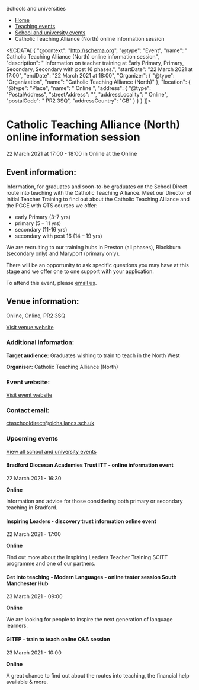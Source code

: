 Schools and universities

*   [Home](/)
*   [Teaching events](/teaching-events)
*   [School and university events](/teaching-events/training-provider-events)
*   Catholic Teaching Alliance (North) online information session

<!\[CDATA\[ { "@context": "http://schema.org", "@type": "Event", "name": " Catholic Teaching Alliance (North) online information session", "description": " Information on teacher training at Early Primary, Primary, Secondary, Secondary with post 16 phases.", "startDate": "22 March 2021 at 17:00", "endDate": "22 March 2021 at 18:00", "Organizer": { "@type": "Organization", "name": "Catholic Teaching Alliance (North)" }, "location": { "@type": "Place", "name": " Online ", "address": { "@type": "PostalAddress", "streetAddress": "", "addressLocality": " Online", "postalCode": " PR2 3SQ", "addressCountry": "GB" } } } \]\]>

Catholic Teaching Alliance (North) online information session
=============================================================

22 March 2021 at 17:00 - 18:00 in Online at the Online

Event information:
------------------

Information, for graduates and soon-to-be graduates on the School Direct route into teaching with the Catholic Teaching Alliance. Meet our Director of Initial Teacher Training to find out about the Catholic Teaching Alliance and the PGCE with QTS courses we offer:

*   early Primary (3-7 yrs)
*   primary (5 – 11 yrs)
*   secondary (11-16 yrs)
*   secondary with post 16 (14 – 19 yrs)

We are recruiting to our training hubs in Preston (all phases), Blackburn (secondary only) and Maryport (primary only).  
  
There will be an opportunity to ask specific questions you may have at this stage and we offer one to one support with your application.

To attend this event, please [email us](mailto:ctaschooldirect@olchs.lancs.sch.uk).

Venue information:
------------------

Online, Online, PR2 3SQ

[Visit venue website](https://www.catholic-teaching-alliance.org/itt-drop-in-sessions.html "Online")

### Additional information:

**Target audience:** Graduates wishing to train to teach in the North West

**Organiser:** Catholic Teaching Alliance (North)

### Event website:

[Visit event website](https://www.catholic-teaching-alliance.org/itt-drop-in-sessions.html)

### Contact email:

[ctaschooldirect@olchs.lancs.sch.uk](mailto:ctaschooldirect@olchs.lancs.sch.uk)

### Upcoming events

[View all school and university events](/teaching-events/training-provider-events)

[](/teaching-events/training-provider-events/210322-bradford-diocesan-academies-trust-itt-online-information-event)

#### Bradford Diocesan Academies Trust ITT - online information event

22 March 2021 - 16:30

**Online**

Information and advice for those considering both primary or secondary teaching in Bradford.

[](/teaching-events/training-provider-events/210322-inspiring-leaders-discovery-trust-information-online-event)

#### Inspiring Leaders - discovery trust information online event

22 March 2021 - 17:00

**Online**

Find out more about the Inspiring Leaders Teacher Training SCITT programme and one of our partners.

[](/teaching-events/training-provider-events/210323-get-into-teaching-modern-languages-online-taster-session-south-manchester-hub)

#### Get into teaching - Modern Languages - online taster session South Manchester Hub

23 March 2021 - 09:00

**Online**

We are looking for people to inspire the next generation of language learners.

[](/teaching-events/training-provider-events/210323-gitep-train-to-teach-online-qa-session)

#### GITEP - train to teach online Q&A session

23 March 2021 - 10:00

**Online**

A great chance to find out about the routes into teaching, the financial help available & more.